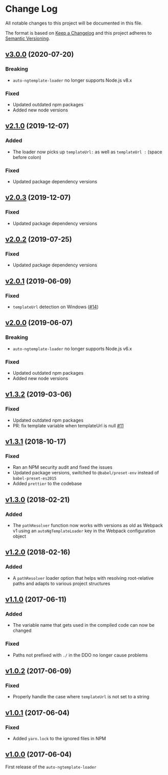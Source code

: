 # Change Log

All notable changes to this project will be documented in this file.

The format is based on [Keep a Changelog](http://keepachangelog.com/)
and this project adheres to [Semantic Versioning](http://semver.org/).

## [v3.0.0](https://github.com/YashdalfTheGray/auto-ngtemplate-loader/tree/v3.0.0) (2020-07-20)

### Breaking

- `auto-ngtemplate-loader` no longer supports Node.js v8.x

### Fixed

- Updated outdated npm packages
- Added new node versions

## [v2.1.0](https://github.com/YashdalfTheGray/auto-ngtemplate-loader/tree/v2.0.3) (2019-12-07)

### Added

- The loader now picks up `templateUrl:` as well as `templateUrl :` (space before colon)

### Fixed

- Updated package dependency versions

## [v2.0.3](https://github.com/YashdalfTheGray/auto-ngtemplate-loader/tree/v2.0.3) (2019-12-07)

### Fixed

- Updated package dependency versions

## [v2.0.2](https://github.com/YashdalfTheGray/auto-ngtemplate-loader/tree/v2.0.2) (2019-07-25)

### Fixed

- Updated package dependency versions

## [v2.0.1](https://github.com/YashdalfTheGray/auto-ngtemplate-loader/tree/v2.0.1) (2019-06-09)

### Fixed

- `templateUrl` detection on Windows ([#14](https://github.com/YashdalfTheGray/auto-ngtemplate-loader/issues/14))

## [v2.0.0](https://github.com/YashdalfTheGray/auto-ngtemplate-loader/tree/v2.0.0) (2019-06-07)

### Breaking

- `auto-ngtemplate-loader` no longer supports Node.js v6.x

### Fixed

- Updated outdated npm packages
- Added new node versions

## [v1.3.2](https://github.com/YashdalfTheGray/auto-ngtemplate-loader/tree/v1.3.2) (2019-03-06)

### Fixed

- Updated outdated npm packages
- PR: fix template variable when templateUrl is null [#11][1]

## [v1.3.1](https://github.com/YashdalfTheGray/auto-ngtemplate-loader/tree/v1.3.1) (2018-10-17)

### Fixed

- Ran an NPM security audit and fixed the issues
- Updated package versions, switched to `@babel/preset-env` instead of `babel-preset-es2015`
- Added `prettier` to the codebase

## [v1.3.0](https://github.com/YashdalfTheGray/auto-ngtemplate-loader/tree/v1.3.0) (2018-02-21)

### Added

- The `pathResolver` function now works with versions as old as Webpack v1 using an `autoNgTemplateLoader` key in the Webpack configuration object

## [v1.2.0](https://github.com/YashdalfTheGray/auto-ngtemplate-loader/tree/v1.2.0) (2018-02-16)

### Added

- A `pathResolver` loader option that helps with resolving root-relative paths and adapts to various project structures

## [v1.1.0](https://github.com/YashdalfTheGray/auto-ngtemplate-loader/tree/v1.1.0) (2017-06-11)

### Added

- The variable name that gets used in the compiled code can now be changed

### Fixed

- Paths not prefixed with `./` in the DDO no longer cause problems

## [v1.0.2](https://github.com/YashdalfTheGray/auto-ngtemplate-loader/tree/v1.0.2) (2017-06-09)

### Fixed

- Properly handle the case where `templateUrl` is not set to a string

## [v1.0.1](https://github.com/YashdalfTheGray/auto-ngtemplate-loader/tree/v1.0.1) (2017-06-04)

### Fixed

- Added `yarn.lock` to the ignored files in NPM

## [v1.0.0](https://github.com/YashdalfTheGray/auto-ngtemplate-loader/tree/v1.0.0) (2017-06-04)

First release of the `auto-ngtemplate-loader`

[1]: https://github.com/YashdalfTheGray/auto-ngtemplate-loader/pull/11
